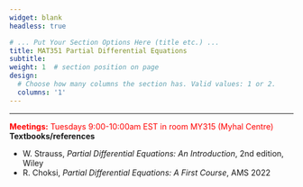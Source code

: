 ```yaml
---
widget: blank
headless: true

# ... Put Your Section Options Here (title etc.) ...
title: MAT351 Partial Differential Equations
subtitle: 
weight: 1  # section position on page
design:
  # Choose how many columns the section has. Valid values: 1 or 2.
  columns: '1'
---
```


     
---
<span style="color:red">**Meetings:** Tuesdays 9:00-10:00am EST in room MY315 (Myhal Centre)</span><br>
**Textbooks/references**
- W. Strauss, *Partial Differential Equations: An Introduction*, 2nd edition, Wiley
- R. Choksi, *Partial Differential Equations: A First Course*, AMS 2022

